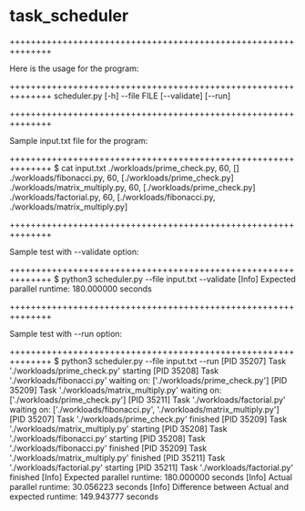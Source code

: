 # task_scheduler

++++++++++++++++++++++++++++++++++++++++++++++++++++++++++++++

Here is the usage for the program:

++++++++++++++++++++++++++++++++++++++++++++++++++++++++++++++
    scheduler.py [-h] --file FILE [--validate] [--run]

++++++++++++++++++++++++++++++++++++++++++++++++++++++++++++++

Sample input.txt file for the program:

++++++++++++++++++++++++++++++++++++++++++++++++++++++++++++++
$ cat input.txt 
./workloads/prime_check.py, 60, []
./workloads/fibonacci.py, 60, [./workloads/prime_check.py]
./workloads/matrix_multiply.py, 60, [./workloads/prime_check.py]
./workloads/factorial.py, 60, [./workloads/fibonacci.py, ./workloads/matrix_multiply.py]

++++++++++++++++++++++++++++++++++++++++++++++++++++++++++++++

Sample test with --validate option:

++++++++++++++++++++++++++++++++++++++++++++++++++++++++++++++
$ python3 scheduler.py --file input.txt --validate
[Info] Expected parallel runtime: 180.000000 seconds

++++++++++++++++++++++++++++++++++++++++++++++++++++++++++++++

Sample test with --run option:

++++++++++++++++++++++++++++++++++++++++++++++++++++++++++++++
$ python3 scheduler.py --file input.txt --run
[PID 35207] Task './workloads/prime_check.py' starting
[PID 35208] Task './workloads/fibonacci.py' waiting on: ['./workloads/prime_check.py']
[PID 35209] Task './workloads/matrix_multiply.py' waiting on: ['./workloads/prime_check.py']
[PID 35211] Task './workloads/factorial.py' waiting on: ['./workloads/fibonacci.py', './workloads/matrix_multiply.py']
[PID 35207] Task './workloads/prime_check.py' finished
[PID 35209] Task './workloads/matrix_multiply.py' starting
[PID 35208] Task './workloads/fibonacci.py' starting
[PID 35208] Task './workloads/fibonacci.py' finished
[PID 35209] Task './workloads/matrix_multiply.py' finished
[PID 35211] Task './workloads/factorial.py' starting
[PID 35211] Task './workloads/factorial.py' finished
[Info] Expected parallel runtime: 180.000000 seconds
[Info] Actual parallel runtime: 30.056223 seconds
[Info] Difference between Actual and expected runtime: 149.943777 seconds

